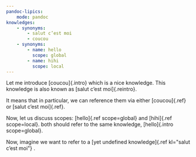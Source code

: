 ```yaml
---
pandoc-lipics:
    mode: pandoc
knowledges:
    - synonyms:
        - salut c’est moi
        - coucou
    - synonyms:
        - name: hello
          scope: global
        - name: hihi
          scope: local
---
```


Let me introduce [coucou]{.intro} which is a nice knowledge. This knowledge is
also known as [salut c’est moi]{.reintro}. 

It means that in particular, we can reference them via either [coucou]{.ref} or
[salut c’est moi]{.ref}.

Now, let us discuss scopes: [hello]{.ref scope=global} and [hihi]{.ref
scope=local}. both should refer to the same knowledge, [hello]{.intro
scope=global}.

Now, imagine we want to refer to a 
[yet undefined knowledge]{.ref kl="salut c’est moi"} .
